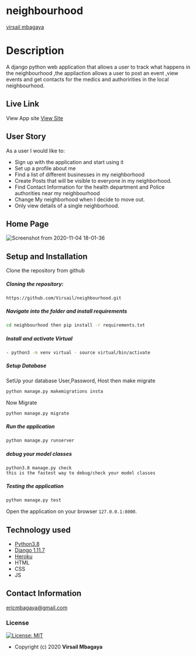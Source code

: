 # neighbourhood

[virsail mbagaya](https://github.com/virsail)  
  
# Description  
A django python  web application that allows a user to track what happens in the neighbourhood ,the appliaction allows a user to post an event ,view events and get contacts for the medics and authoririties in the local neighbourhood.

##  Live Link  
 View App site [View Site]()  
  
 
## User Story  
As a user I would like to:
* Sign up with the application and start using it 
* Set up a profile about me 
* Find a list of different businesses in my neighborhood
* Create Posts that will be visible to everyone in my neighborhood.
* Find Contact Information for the health department and Police authorities near my neighbourhood
* Change My neighborhood when I decide to move out.
* Only view details of a single neighborhood.
## Home Page
![Screenshot from 2020-11-04 18-01-36](https://user-images.githubusercontent.com/66640798/98129034-b478af80-1ec9-11eb-9859-ff6f62e4148a.png)


  
## Setup and Installation  
Clone the repository from github 
##### Cloning the repository:  
 ``` git clone 
 https://github.com/Virsail/neighbourhood.git
```
##### Navigate into the folder and install requirements  
 ```bash 
cd neighbourhood then pip install -r requirements.txt 
```
##### Install and activate Virtual  
 ```bash 
- python3 -m venv virtual - source virtual/bin/activate  
```  

 ##### Setup Database  
  SetUp your database User,Password, Host then make migrate  
 ```bash 
python manage.py makemigrations insta
 ``` 
 Now Migrate  
 ```bash 
 python manage.py migrate 
```
##### Run the application  
 ```bash 
 python manage.py runserver 
``` 
##### debug your model classes
```
python3.8 manage.py check 
this is the fastest way to debug/check your model classes
```
##### Testing the application  
 ```bash 
 python manage.py test 
```
Open the application on your browser `127.0.0.1:8000`.  
  
  
## Technology used  
  
* [Python3.8](https://www.python.org/)  
* [Django 1.11.7](https://docs.djangoproject.com/en/2.2/)  
* [Heroku](https://heroku.com)  
* HTML
* CSS
* JS
  
  
## Contact Information   
ericmbagaya@gmail.com 
  

### License
[![License: MIT](https://img.shields.io/badge/License-MIT-green.svg)](https://opensource.org/licenses/MIT) 
* Copyright (c) 2020 **Virsail Mbagaya**
